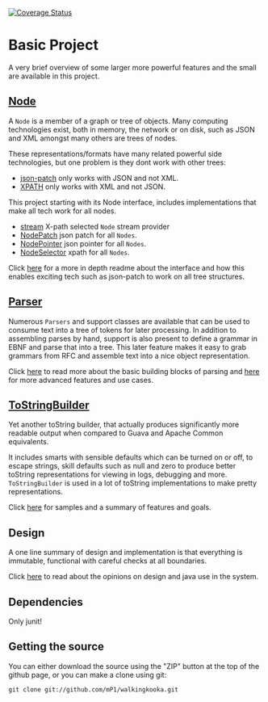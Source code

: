 [![Coverage Status](https://coveralls.io/repos/github/mP1/walkingkooka/badge.svg?branch=master)](https://coveralls.io/github/mP1/walkingkooka?branch=master)

# Basic Project

A very brief overview of some larger more powerful features and the small are available in this project.

## [Node](https://github.com/mP1/walkingkooka/blob/master/src/main/java/walkingkooka/tree/Node.java)
A `Node` is a member of a graph or tree of objects. Many computing technologies exist, both in memory, the network or on
disk, such as JSON and XML amongst many others are trees of nodes. 

These representations/formats have many related powerful side technologies, but one problem is they dont work with other
trees:
 
- [json-patch](http://jsonpatch.com) only works with JSON and not XML.
- [XPATH](https://en.wikipedia.org/wiki/XPath) only works with XML and not JSON.

This project starting with its Node interface, includes implementations that make all tech work for all nodes.

- [stream](https://github.com/mP1/walkingkooka/blob/master/src/main/java/walkingkooka/tree/select/NodeSelector.java) X-path selected `Node` stream provider
- [NodePatch](https://github.com/mP1/walkingkooka/tree/master/src/main/java/walkingkooka/tree/patch/NodePatch.java) json patch for all `Nodes`.
- [NodePointer](https://github.com/mP1/walkingkooka/tree/master/src/main/java/walkingkooka/tree/pointer/NodePointer.java) json pointer for all `Nodes`.
- [NodeSelector](https://github.com/mP1/walkingkooka/tree/master/src/main/java/walkingkooka/tree/select/NodeSelector.java) xpath for all `Nodes`.

Click [here](Node.md) for a more in depth readme about the interface and how this enables exciting tech such as json-patch
to work on all tree structures.

## [Parser](https://github.com/mP1/walkingkooka/blob/master/src/main/java/walkingkooka/text/cursor/Parser.java)
Numerous `Parsers` and support classes are available that can be used to consume text into a tree of tokens for later
processing. In addition to assembling parses by hand, support is also present to define a grammar in EBNF and parse that
into a tree. This later feature makes it easy to grab grammars from RFC and assemble text into a nice object representation.

Click [here](Parser.md) to read more about the basic building blocks of parsing and [here](Parser-Grammar-Ebnf.md) for more
advanced features and use cases.

## [ToStringBuilder](https://github.com/mP1/walkingkooka/tree/master/src/main/java/walkingkooka/build/tostring/ToStringBuilder.java)

Yet another toString builder, that actually produces significantly more readable output when compared to Guava and
Apache Common equivalents.

It includes smarts with sensible defaults which can be turned on or off, to escape strings,
skill defaults such as null and zero to produce better toString representations for viewing in logs, debugging and more.
`ToStringBuilder` is used in a lot of toString implementations to make pretty representations.

Click [here](ToStringBuilder.md) for samples and a summary of features and goals.

## Design
A one line summary of design and implementation is that everything is immutable, functional with careful checks at all
boundaries.

Click [here](Design.md) to read about the opinions on design and java use in the system.

## Dependencies

Only junit!

## Getting the source

You can either download the source using the "ZIP" button at the top
of the github page, or you can make a clone using git:

```
git clone git://github.com/mP1/walkingkooka.git
```
